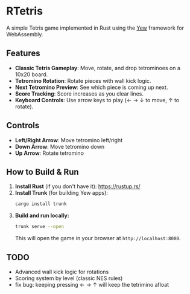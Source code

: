 
# RTetris

A simple Tetris game implemented in Rust using the [Yew](https://yew.rs/) framework for WebAssembly.

## Features

- **Classic Tetris Gameplay**: Move, rotate, and drop tetrominoes on a 10x20 board.
- **Tetromino Rotation**: Rotate pieces with wall kick logic.
- **Next Tetromino Preview**: See which piece is coming up next.
- **Score Tracking**: Score increases as you clear lines.
- **Keyboard Controls**: Use arrow keys to play (← → ↓ to move, ↑ to rotate).

## Controls

- **Left/Right Arrow**: Move tetromino left/right
- **Down Arrow**: Move tetromino down
- **Up Arrow**: Rotate tetromino

## How to Build & Run

1. **Install Rust** (if you don't have it): https://rustup.rs/
2. **Install Trunk** (for building Yew apps):
   ```sh
   cargo install trunk
   ```
3. **Build and run locally:**
   ```sh
   trunk serve --open
   ```
   This will open the game in your browser at `http://localhost:8080`.

## TODO

- Advanced wall kick logic for rotations
- Scoring system by level (classic NES rules)
- fix bug: keeping pressing ← → ↑ will keep the tetrimino afloat
